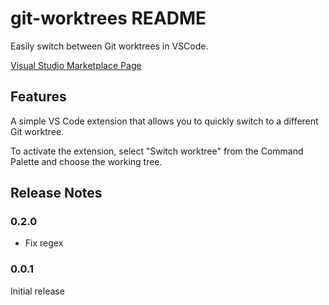 # git-worktrees README

Easily switch between Git worktrees in VSCode.

[Visual Studio Marketplace Page](https://marketplace.visualstudio.com/items?itemName=chrisdicarlo.vscode-switch-git-worktree)

## Features

A simple VS Code extension that allows you to quickly switch to a different Git worktree.

To activate the extension, select "Switch worktree" from the Command Palette and choose the working tree.

## Release Notes

### 0.2.0

- Fix regex
 
### 0.0.1

Initial release
